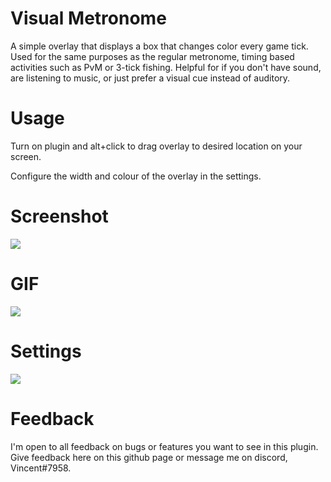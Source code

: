 # Visual Metronome
A simple overlay that displays a box that changes color every game tick. Used for the same purposes as the regular metronome, timing based activities such as PvM or 3-tick fishing. Helpful for if you don't have sound, are listening to music, or just prefer a visual cue instead of auditory.

# Usage
Turn on plugin and alt+click to drag overlay to desired location on your screen.

Configure the width and colour of the overlay in the settings.

# Screenshot
![](https://i.imgur.com/T1SMlzT.png)

# GIF
![](https://i.imgur.com/pWeFk9n.gif)

# Settings
![](https://i.imgur.com/caNFVgp.png)

# Feedback
I'm open to all feedback on bugs or features you want to see in this plugin. Give feedback here on this github page or message me on discord, Vincent#7958.

